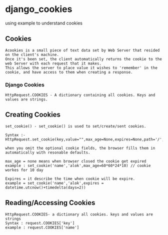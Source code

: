 # django_cookies
using example to understand cookies
## Cookies

    Acookies is a small piece of text data set by Web Server that resided on the client's machine.
    Once it's been set, the client automatically returns the cookie to the web Server with each request that it makes.
    This allows the server to place value it wishes to 'remember' in the cookie, and have access to them when creating a response.

### Django Cookies

    HttpRequest.COOKIES - A dictionary containing all cookies. Keys and values are strings.


## Creating Cookies

    set_cookie() - set_cookie() is used to set/create/sent cookies.

    Syntax :- HttpRequest.set_cookie(key,value="",max_age=None,expires=None,path='/',domain=None,secure=False,httponly=False,samesite=None)

    when you omit the optional cookie fields, the browser fills them in automatically with resonable defaults.

    max_age = none means when browser closed the cookie get expired
    example : set_cookie('name','alok',max_age=60*60*24*10) // cookie workes for 10 day

    Expires = it describe the time when cookie will be expire.
    example = set_cookie('name','alok',expires = datetime.utcnow()+timedelta(days=2))

## Reading/Accessing Cookies

    HttpRequest.COOKIES- a dictionary all cookies. keys and values are strings
    Syntax : request.COOKIES['key']
    example : request.COOKIES['name']